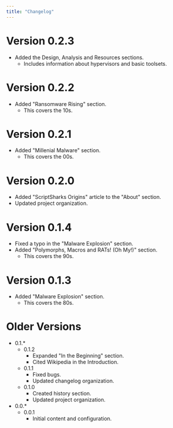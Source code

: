 ```yaml
---
title: "Changelog"
---
```


# Version 0.2.3
* Added the Design, Analysis and Resources sections.
    * Includes information about hypervisors and basic toolsets.

# Version 0.2.2
* Added "Ransomware Rising" section.
    * This covers the 10s.

# Version 0.2.1
* Added "Millenial Malware" section.
    * This covers the 00s.

# Version 0.2.0
* Added "ScriptSharks Origins" article to the "About" section.
* Updated project organization.

# Version 0.1.4
* Fixed a typo in the "Malware Explosion" section.
* Added "Polymorphs, Macros and RATs! (Oh My!)" section.
    * This covers the 90s.

# Version 0.1.3
* Added "Malware Explosion" section.
    * This covers the 80s.

# Older Versions

* 0.1.*
    * 0.1.2
        * Expanded "In the Beginning" section.
        * Cited Wikipedia in the Introduction.
    * 0.1.1
        * Fixed bugs.
        * Updated changelog organization.
    * 0.1.0
        * Created history section.
        * Updated project organization.
* 0.0.*
    * 0.0.1
        * Initial content and configuration.